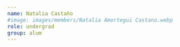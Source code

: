 ```yaml
---
name: Natalia Castaño
#image: images/members/Natalia Amortegui Castano.webp
role: undergrad
group: alum
---
```

